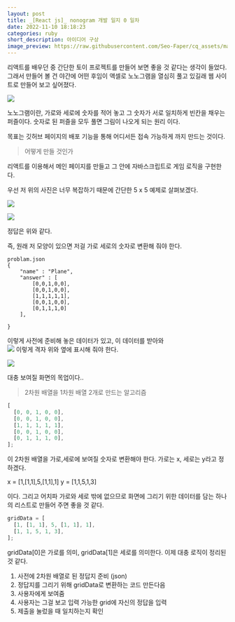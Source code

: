```yaml
---
layout: post
title: _[React js]_ nonogram 개발 일지 0 일차
date: 2022-11-10 18:18:23
categories: ruby
short_description: 아이디어 구상
image_preview: https://raw.githubusercontent.com/Seo-Faper/cq_assets/master/heroes/cos_pr_17_17.png
---
```


리액트를 배우던 중 간단한 토이 프로젝트를 만들어 보면 좋을 것 같다는 생각이 들었다.
그래서 만들어 볼 건 야간에 어떤 후임이 액셀로 노노그램을 열심히 풀고 있길래 웹 사이트로 만들어 보고 싶어졌다.

![](https://velog.velcdn.com/images/seo-faper/post/697365d7-c13a-41a6-a8ce-942b31e08d5b/image.png)

노노그램이란, 가로와 세로에 숫자를 적어 놓고 그 숫자가 서로 일치하게 빈칸을 채우는 퍼즐이다.
숫자로 된 퍼즐을 모두 풀면 그림이 나오게 되는 원리 이다.

목표는 깃허브 페이지의 배포 기능을 통해 어디서든 접속 가능하게 까지 만드는 것이다.

> 어떻게 만들 것인가

리액트를 이용해서 메인 페이지를 만들고 그 안에 자바스크립트로 게임 로직을 구현한다.

우선 저 위의 사진은 너무 복잡하기 때문에 간단한 5 x 5 예제로 살펴보겠다.

![](https://velog.velcdn.com/images/seo-faper/post/345c9852-d53d-4d4c-b4ac-45245e615e46/image.png)

![](https://velog.velcdn.com/images/seo-faper/post/57e8456f-d466-4360-b152-ac0972f21845/image.png)

정답은 위와 같다.

즉, 원래 저 모양이 있으면 저걸 가로 세로의 숫자로 변환해 줘야 한다.

```
problam.json
{
	"name" : "Plane",
    "answer" : [
    	[0,0,1,0,0],
        [0,0,1,0,0],
        [1,1,1,1,1],
        [0,0,1,0,0],
        [0,1,1,1,0]
    ],

}
```

이렇게 사전에 준비해 놓은 데이터가 있고, 이 데이터를 받아와  
![](https://velog.velcdn.com/images/seo-faper/post/345c9852-d53d-4d4c-b4ac-45245e615e46/image.png)
이렇게 격자 위와 옆에 표시해 줘야 한다.

![](https://velog.velcdn.com/images/seo-faper/post/d8b83dda-0387-4ab0-a4eb-5c6b96727a1e/image.png)

대충 보여질 화면의 목업이다..

> 2차원 배열을 1차원 배열 2개로 만드는 알고리즘

```js
[
  [0, 0, 1, 0, 0],
  [0, 0, 1, 0, 0],
  [1, 1, 1, 1, 1],
  [0, 0, 1, 0, 0],
  [0, 1, 1, 1, 0],
];
```

이 2차원 배열을 가로,세로에 보여질 숫자로 변환해야 한다.
가로는 x, 세로는 y라고 정하겠다.

x = [1,[1,1],5,[1,1],1]
y = [1,1,5,1,3]

이다. 그리고 어치파 가로와 세로 밖에 없으므로 화면에 그리기 위한 데이터를 담는 하나의 리스트로 만들어 주면 좋을 것 같다.

```js
gridData = [
  [1, [1, 1], 5, [1, 1], 1],
  [1, 1, 5, 1, 3],
];
```

gridData[0]은 가로를 의미, gridData[1]은 세로를 의미한다.
이제 대충 로직이 정리된 것 같다.

1. 사전에 2차원 배열로 된 정답지 준비 (json)
2. 정답지를 그리기 위해 gridData로 변환하는 코드 만든다음
3. 사용자에게 보여줌
4. 사용자는 그걸 보고 입력 가능한 grid에 자신의 정답을 입력
5. 제출을 눌렀을 때 일치하는지 확인
